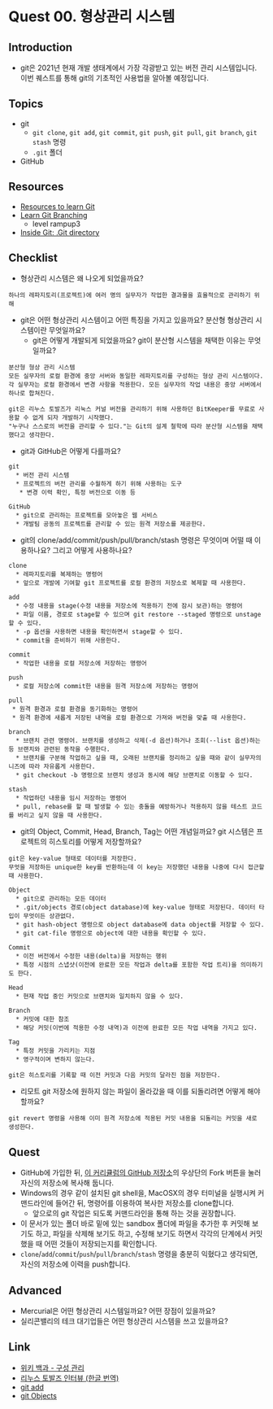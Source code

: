 # Quest 00. 형상관리 시스템

## Introduction
* git은 2021년 현재 개발 생태계에서 가장 각광받고 있는 버전 관리 시스템입니다. 이번 퀘스트를 통해 git의 기초적인 사용법을 알아볼 예정입니다.

## Topics
* git
  * `git clone`, `git add`, `git commit`, `git push`, `git pull`, `git branch`, `git stash` 명령
  * `.git` 폴더
* GitHub

## Resources
* [Resources to learn Git](https://try.github.io)
* [Learn Git Branching](https://learngitbranching.js.org/?locale=ko)
  - level rampup3
* [Inside Git: .Git directory](https://githowto.com/git_internals_git_directory)

## Checklist
* 형상관리 시스템은 왜 나오게 되었을까요?
```
하나의 레파지토리(프로젝트)에 여러 명의 실무자가 작업한 결과물을 효율적으로 관리하기 위해
```
* git은 어떤 형상관리 시스템이고 어떤 특징을 가지고 있을까요? 분산형 형상관리 시스템이란 무엇일까요?
  * git은 어떻게 개발되게 되었을까요? git이 분산형 시스템을 채택한 이유는 무엇일까요?
```
분산형 형상 관리 시스템
모든 실무자의 로컬 환경에 중앙 서버와 동일한 레파지토리를 구성하는 형상 관리 시스템이다.
각 실무자는 로컬 환경에서 변경 사항을 적용한다. 모든 실무자의 작업 내용은 중앙 서버에서 하나로 합쳐진다.

git은 리누스 토발즈가 리눅스 커널 버전을 관리하기 위해 사용하던 BitKeeper를 무료로 사용할 수 없게 되자 개발하기 시작했다. 
"누구나 스스로의 버전을 관리할 수 있다."는 Git의 설계 철학에 따라 분산형 시스템을 채택했다고 생각한다.
```
* git과 GitHub은 어떻게 다를까요?
```
git
  * 버전 관리 시스템
  * 프로젝트의 버전 관리를 수월하게 하기 위해 사용하는 도구
   * 변경 이력 확인, 특정 버전으로 이동 등

GitHub
  * git으로 관리하는 프로젝트를 모아놓은 웹 서비스
  * 개발팀 공동의 프로젝트를 관리할 수 있는 원격 저장소를 제공한다.
```
* git의 clone/add/commit/push/pull/branch/stash 명령은 무엇이며 어떨 때 이용하나요? 그리고 어떻게 사용하나요?
```
clone
  * 레파지토리를 복제하는 명령어
  * 앞으로 개발에 기여할 git 프로젝트를 로컬 환경의 저장소로 복제할 때 사용한다.

add
  * 수정 내용을 stage(수정 내용을 저장소에 적용하기 전에 잠시 보관)하는 명령어
  * 파일 이름, 경로로 stage할 수 있으며 git restore --staged 명령으로 unstage할 수 있다. 
  * -p 옵션을 사용하면 내용을 확인하면서 stage할 수 있다.
  * commit을 준비하기 위해 사용한다.

commit
  * 작업한 내용을 로컬 저장소에 저장하는 명령어

push
  * 로컬 저장소에 commit한 내용을 원격 저장소에 저장하는 명령어

pull
 * 원격 환경과 로컬 환경을 동기화하는 명령어
 * 원격 환경에 새롭게 저장된 내역을 로컬 환경으로 가져와 버전을 맞출 때 사용한다.

branch
  * 브랜치 관련 명령어. 브랜치를 생성하고 삭제(-d 옵션)하거나 조회(--list 옵션)하는 등 브랜치와 관련된 동작을 수행한다.
  * 브랜치를 구분해 작업하고 싶을 때, 오래된 브랜치를 정리하고 싶을 때와 같이 실무자의 니즈에 따라 자유롭게 사용한다.
  * git checkout -b 명령으로 브랜치 생성과 동시에 해당 브랜치로 이동할 수 있다.

stash
  * 작업하던 내용을 임시 저장하는 명령어
  * pull, rebase를 할 때 발생할 수 있는 충돌을 예방하거나 적용하지 않을 테스트 코드를 버리고 싶지 않을 때 사용한다.
```
* git의 Object, Commit, Head, Branch, Tag는 어떤 개념일까요? git 시스템은 프로젝트의 히스토리를 어떻게 저장할까요?
```
git은 key-value 형태로 데이터를 저장한다.
무엇을 저장하든 unique한 key를 반환하는데 이 key는 저장했던 내용을 나중에 다시 접근할 때 사용한다.

Object
  * git으로 관리하는 모든 데이터
  * .git/objects 경로(object database)에 key-value 형태로 저장된다. 데이터 타입이 무엇이든 상관없다.
  * git hash-object 명령으로 object database에 data object를 저장할 수 있다.
  * git cat-file 명령으로 object에 대한 내용을 확인할 수 있다.

Commit
  * 이전 버전에서 수정한 내용(delta)을 저장하는 행위
  * 특정 시점의 스냅샷(이전에 완료한 모든 작업과 delta를 포함한 작업 트리)을 의미하기도 한다. 

Head
  * 현재 작업 중인 커밋으로 브랜치와 일치하지 않을 수 있다.

Branch
  * 커밋에 대한 참조
  * 해당 커밋(이번에 적용한 수정 내역)과 이전에 완료한 모든 작업 내역을 가지고 있다.

Tag
  * 특정 커밋을 가리키는 지점
  * 영구적이며 변하지 않는다.

git은 히스토리를 기록할 때 이전 커밋과 다음 커밋의 달라진 점을 저장한다.
```
* 리모트 git 저장소에 원하지 않는 파일이 올라갔을 때 이를 되돌리려면 어떻게 해야 할까요?
```
git revert 명령을 사용해 이미 원격 저장소에 적용된 커밋 내용을 되돌리는 커밋을 새로 생성한다.
```

## Quest
* GitHub에 가입한 뒤, [이 커리큘럼의 GitHub 저장소](https://github.com/KnowRe-Dev/WebDevCurriculum)의 우상단의 Fork 버튼을 눌러 자신의 저장소에 복사해 둡니다.
* Windows의 경우 같이 설치된 git shell을, MacOSX의 경우 터미널을 실행시켜 커맨드라인에 들어간 뒤, 명령어를 이용하여 복사한 저장소를 clone합니다.
  * 앞으로의 git 작업은 되도록 커맨드라인을 통해 하는 것을 권장합니다.
* 이 문서가 있는 폴더 바로 밑에 있는 sandbox 폴더에 파일을 추가한 후 커밋해 보기도 하고, 파일을 삭제해 보기도 하고, 수정해 보기도 하면서 각각의 단계에서 커밋했을 때 어떤 것들이 저장되는지를 확인합니다.
* `clone`/`add`/`commit`/`push`/`pull`/`branch`/`stash` 명령을 충분히 익혔다고 생각되면, 자신의 저장소에 이력을 push합니다.

## Advanced
* Mercurial은 어떤 형상관리 시스템일까요? 어떤 장점이 있을까요?
* 실리콘밸리의 테크 대기업들은 어떤 형상관리 시스템을 쓰고 있을까요?

## Link
* [위키 백과 - 구성 관리](https://ko.wikipedia.org/wiki/%EA%B5%AC%EC%84%B1_%EA%B4%80%EB%A6%AC)
* [리누스 토발즈 인터뷰 (한글 번역)](https://sjp38.github.io/ko/post/torvalds_interview_for_30th_anniversary_of_linux_kernel_part1/)
* [git add](https://www.daleseo.com/git-add/)
* [git Objects](https://git-scm.com/book/en/v2/Git-Internals-Git-Objects)

